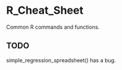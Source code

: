 # R_Cheat_Sheet
Common R commands and functions.

## TODO
simple_regression_spreadsheet() has a bug.
